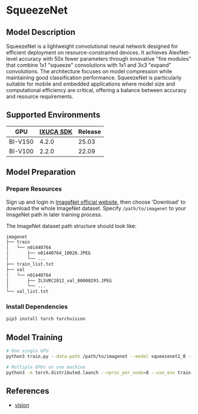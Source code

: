 # SqueezeNet

## Model Description

SqueezeNet is a lightweight convolutional neural network designed for efficient deployment on resource-constrained
devices. It achieves AlexNet-level accuracy with 50x fewer parameters through innovative "fire modules" that combine 1x1
"squeeze" convolutions with 1x1 and 3x3 "expand" convolutions. The architecture focuses on model compression while
maintaining good classification performance. SqueezeNet is particularly suitable for mobile and embedded applications
where model size and computational efficiency are critical, offering a balance between accuracy and resource
requirements.

## Supported Environments

| GPU    | [IXUCA SDK](https://gitee.com/deep-spark/deepspark#%E5%A4%A9%E6%95%B0%E6%99%BA%E7%AE%97%E8%BD%AF%E4%BB%B6%E6%A0%88-ixuca) | Release |
|--------|-----------|---------|
| BI-V150 | 4.2.0     |  25.03  |
| BI-V100 | 2.2.0     |  22.09  |

## Model Preparation

### Prepare Resources

Sign up and login in [ImageNet official website](https://www.image-net.org/index.php), then choose 'Download' to
download the whole ImageNet dataset. Specify `/path/to/imagenet` to your ImageNet path in later training process.

The ImageNet dataset path structure should look like:

```bash
imagenet
├── train
│   └── n01440764
│       ├── n01440764_10026.JPEG
│       └── ...
├── train_list.txt
├── val
│   └── n01440764
│       ├── ILSVRC2012_val_00000293.JPEG
│       └── ...
└── val_list.txt
```

### Install Dependencies

```bash
pip3 install torch torchvision
```

## Model Training

```bash
# One single GPU
python3 train.py --data-path /path/to/imagenet --model squeezenet1_0 --lr 0.001

# Multiple GPUs on one machine
python3 -m torch.distributed.launch --nproc_per_node=8 --use_env train.py --data-path /path/to/imagenette --model squeezenet1_0 --lr 0.001
```

## References

- [vision](https://github.com/pytorch/vision/blob/main/torchvision/models/squeezenet.py)
